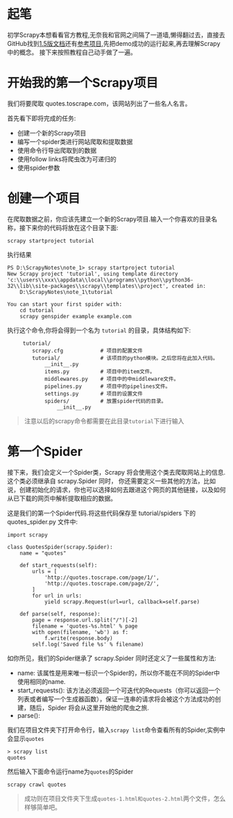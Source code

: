 # 起笔
初学Scrapy本想看看官方教程,无奈我和官网之间隔了一道墙,懒得翻过去，直接去GitHub找到[1.5版文档](https://github.com/scrapy/scrapy/tree/1.5/docs)还有[参考项目](https://github.com/scrapy/quotesbot),先把demo成功的运行起来,再去理解Scrapy中的概念。
接下来按照教程自己动手做了一遍。
# 开始我的第一个Scrapy项目
我们将要爬取 quotes.toscrape.com，该网站列出了一些名人名言。

首先看下即将完成的任务:

- 创建一个新的Scrapy项目
- 编写一个spider类进行网站爬取和提取数据
- 使用命令行导出爬取到的数据
- 使用follow links将爬虫改为可递归的
- 使用spider参数



# 创建一个项目

在爬取数据之前，你应该先建立一个新的Scrapy项目.输入一个你喜欢的目录名称，接下来你的代码将放在这个目录下面:

```
scrapy startproject tutorial
```
执行结果

```
PS D:\ScrapyNotes\note_1> scrapy startproject tutorial
New Scrapy project 'tutorial', using template directory 'c:\\users\\xxx\\appdata\\local\\programs\\python\\python36-32\\lib\\site-packages\\scrapy\\templates\\project', created in:
    D:\ScrapyNotes\note_1\tutorial

You can start your first spider with:
    cd tutorial
    scrapy genspider example example.com
```
执行这个命令,你将会得到一个名为 ``tutorial`` 的目录，具体结构如下:

```
     tutorial/
        scrapy.cfg            # 项目的配置文件
        tutorial/             # 该项目的python模块。之后您将在此加入代码。
            __init__.py
            items.py          # 项目中的item文件。
            middlewares.py    # 项目中的中middleware文件。
            pipelines.py      # 项目中的pipelines文件。
            settings.py       # 项目的设置文件
            spiders/          # 放置spider代码的目录。
                __init__.py
```

> 注意以后的scrapy命令都需要在此目录`tutorial`下进行输入

# 第一个Spider
接下来，我们会定义一个Spider类，Scrapy 将会使用这个类去爬取网站上的信息.这个类必须继承自 scrapy.Spider 同时， 你还需要定义一些其他的方法，比如说，创建初始化的请求，你也可以选择如何去跟进这个网页的其他链接，以及如何从已下载的网页中解析提取相应的数据。

这是我们的第一个Spider代码.将这些代码保存至 tutorial/spiders 下的 quotes_spider.py 文件中:
```
import scrapy

class QuotesSpider(scrapy.Spider):
    name = "quotes"

    def start_requests(self):
        urls = [
            'http://quotes.toscrape.com/page/1/',
            'http://quotes.toscrape.com/page/2/',
        ]
        for url in urls:
            yield scrapy.Request(url=url, callback=self.parse)

    def parse(self, response):
        page = response.url.split("/")[-2]
        filename = 'quotes-%s.html' % page
        with open(filename, 'wb') as f:
            f.write(response.body)
        self.log('Saved file %s' % filename)
```
如你所见，我们的Spider继承了 scrapy.Spider 同时还定义了一些属性和方法:

- name: 该属性是用来唯一标识一个Spider的，所以你不能在不同的Spider中使用相同的name.
- start_requests(): 该方法必须返回一个可迭代的Requests（你可以返回一个列表或者编写一个生成器函数），保证一连串的请求将会被这个方法成功的创建，随后，Spider 将会从这里开始他的爬虫之旅.
- parse():

我们在项目文件夹下打开命令行，输入`scrapy list`命令查看所有的Spider,实例中会显示`quotes`

```
> scrapy list
quotes
```
然后输入下面命令运行name为`quotes`的Spider
```
scrapy crawl quotes
```
> 成功则在项目文件夹下生成`quotes-1.html和quotes-2.html`两个文件，怎么样够简单吧。
